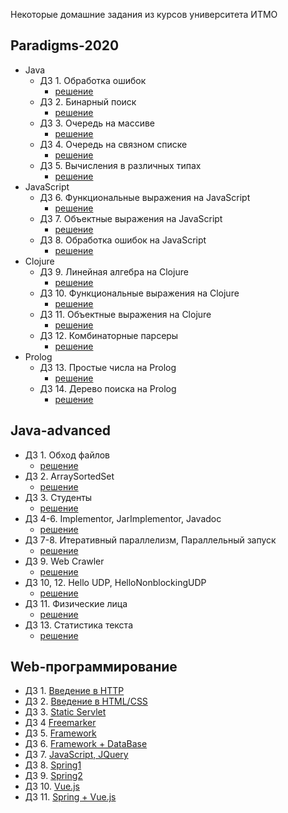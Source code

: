 Некоторые домашние задания из курсов университета ИТМО

Paradigms-2020
----

 * Java
   * ДЗ 1. Обработка ошибок
     * [решение](https://github.com/AntonDubrovin/ITMO-University/tree/master/programming/2semestr/Java/DZ1)
   * ДЗ 2. Бинарный поиск
     * [решение](https://github.com/AntonDubrovin/ITMO-University/tree/master/programming/2semestr/Java/DZ2)
   * ДЗ 3. Очередь на массиве
     * [решение](https://github.com/AntonDubrovin/ITMO-University/tree/master/programming/2semestr/Java/DZ3)
   * ДЗ 4. Очередь на связном списке
     * [решение](https://github.com/AntonDubrovin/ITMO-University/tree/master/programming/2semestr/Java/DZ4)
   * ДЗ 5. Вычисления в различных типах
     * [решение](https://github.com/AntonDubrovin/ITMO-University/tree/master/programming/2semestr/Java/DZ5)
 * JavaScript
   * ДЗ 6. Функциональные выражения на JavaScript
     * [решение](https://github.com/AntonDubrovin/ITMO-University/tree/master/programming/2semestr/JavaScript/dz6)
   * ДЗ 7. Объектные выражения на JavaScript
     * [решение](https://github.com/AntonDubrovin/ITMO-University/tree/master/programming/2semestr/JavaScript/hw7)
   * ДЗ 8. Обработка ошибок на JavaScript
     * [решение](https://github.com/AntonDubrovin/ITMO-University/tree/master/programming/2semestr/JavaScript/dz8)
 * Clojure
   * ДЗ 9. Линейная алгебра на Clojure
     * [решение](https://github.com/AntonDubrovin/ITMO-University/tree/master/programming/2semestr/clojure/dz9)
   * ДЗ 10. Функциональные выражения на Clojure
     * [решение](https://github.com/AntonDubrovin/ITMO-University/tree/master/programming/2semestr/clojure/dz10)
   * ДЗ 11. Объектные выражения на Clojure
     * [решение](https://github.com/AntonDubrovin/ITMO-University/tree/master/programming/2semestr/clojure/dz11)
   * ДЗ 12. Комбинаторные парсеры
     * [решение](https://github.com/AntonDubrovin/ITMO-University/tree/master/programming/2semestr/clojure/dz12)
 * Prolog
   * ДЗ 13. Простые числа на Prolog
     * [решение](https://github.com/AntonDubrovin/ITMO-University/blob/master/programming/2semestr/Prolog/primes.pl)
   * ДЗ 14. Дерево поиска на Prolog
     * [решение](https://github.com/AntonDubrovin/ITMO-University/blob/master/programming/2semestr/Prolog/tree-map.pl)

Java-advanced
----

 * ДЗ 1. Обход файлов
   * [решение](https://github.com/AntonDubrovin/ITMO-University/tree/master/programming/4semestr/dz1(walk))
 * ДЗ 2. ArraySortedSet
   * [решение](https://github.com/AntonDubrovin/ITMO-University/tree/master/programming/4semestr/dz2(arrayset))
 * ДЗ 3. Студенты
   * [решение](https://github.com/AntonDubrovin/ITMO-University/tree/master/programming/4semestr/dz3(student))
 * ДЗ 4-6. Implementor, JarImplementor, Javadoc
   * [решение](https://github.com/AntonDubrovin/ITMO-University/tree/master/programming/4semestr/dz4-6(Implementor%2C%20jar%2C%20javadoc))
 * ДЗ 7-8. Итеративный параллелизм, Параллельный запуск
   * [решение](https://github.com/AntonDubrovin/ITMO-University/tree/master/programming/4semestr/dz78(parallelism))
 * ДЗ 9. Web Crawler
   * [решение](https://github.com/AntonDubrovin/ITMO-University/tree/master/programming/4semestr/dz9(webCrawler))
 * ДЗ 10, 12. Hello UDP, HelloNonblockingUDP
   * [решение](https://github.com/AntonDubrovin/ITMO-University/tree/master/programming/4semestr/dz10%2C12(UDP%20client%2C%20server))
 * ДЗ 11. Физические лица
   * [решение](https://github.com/AntonDubrovin/ITMO-University/tree/master/programming/4semestr/dz11(serialization%2C%20rmi))
 * ДЗ 13. Статистика текста
   * [решение](https://github.com/AntonDubrovin/ITMO-University/tree/master/programming/4semestr/dz13(textStatistics))

Web-программирование
----

 * ДЗ 1. [Введение в HTTP](https://github.com/AntonDubrovin/ITMO-University/tree/master/Web/HTTP-Server)
 * ДЗ 2. [Введение в HTML/CSS](https://github.com/AntonDubrovin/ITMO-University/tree/master/Web/lesson2(css))
 * ДЗ 3. [Static Servlet](https://github.com/AntonDubrovin/ITMO-University/tree/master/Web/lesson3(static%20servlet)/wp3)
 * ДЗ 4 [Freemarker](https://github.com/AntonDubrovin/ITMO-University/tree/master/Web/lesson4(freemarker))
 * ДЗ 5. [Framework](https://github.com/AntonDubrovin/ITMO-University/tree/master/Web/lesson5(framework))
 * ДЗ 6. [Framework + DataBase](https://github.com/AntonDubrovin/ITMO-University/tree/master/Web/lesson6(DB%2Center%2Cregister))
 * ДЗ 7. [JavaScript, JQuery](https://github.com/AntonDubrovin/ITMO-University/tree/master/Web/lesson7(js%2C%20jQuery))
 * ДЗ 8. [Spring1](https://github.com/AntonDubrovin/ITMO-University/tree/master/Web/lesson8(spring))
 * ДЗ 9. [Spring2](https://github.com/AntonDubrovin/ITMO-University/tree/master/Web/lesson9(spring))
 * ДЗ 10. [Vue.js](https://github.com/AntonDubrovin/ITMO-University/tree/master/Web/lesson10(vue.js))
 * ДЗ 11. [Spring + Vue.js](https://github.com/AntonDubrovin/ITMO-University/tree/master/Web/lesson11(vueJS%2Cspring))

